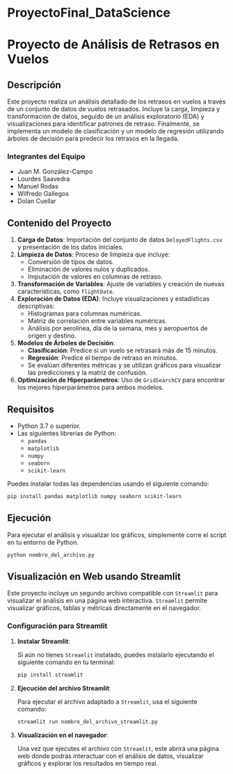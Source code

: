 # ProyectoFinal_DataScience

# Proyecto de Análisis de Retrasos en Vuelos

## Descripción

Este proyecto realiza un análisis detallado de los retrasos en vuelos a través de un conjunto de datos de vuelos retrasados. Incluye la carga, limpieza y transformación de datos, seguido de un análisis exploratorio (EDA) y visualizaciones para identificar patrones de retraso. Finalmente, se implementa un modelo de clasificación y un modelo de regresión utilizando árboles de decisión para predecir los retrasos en la llegada.

### Integrantes del Equipo

- Juan M. González-Campo
- Lourdes Saavedra
- Manuel Rodas
- Wilfredo Gallegos
- Dolan Cuellar

## Contenido del Proyecto

1. **Carga de Datos**: Importación del conjunto de datos `DelayedFlights.csv` y presentación de los datos iniciales.
2. **Limpieza de Datos**: Proceso de limpieza que incluye:
   - Conversión de tipos de datos.
   - Eliminación de valores nulos y duplicados.
   - Imputación de valores en columnas de retraso.
3. **Transformación de Variables**: Ajuste de variables y creación de nuevas características, como `flightDate`.
4. **Exploración de Datos (EDA)**: Incluye visualizaciones y estadísticas descriptivas:
   - Histogramas para columnas numéricas.
   - Matriz de correlación entre variables numéricas.
   - Análisis por aerolínea, día de la semana, mes y aeropuertos de origen y destino.
5. **Modelos de Árboles de Decisión**:
   - **Clasificación**: Predice si un vuelo se retrasará más de 15 minutos.
   - **Regresión**: Predice el tiempo de retraso en minutos.
   - Se evalúan diferentes métricas y se utilizan gráficos para visualizar las predicciones y la matriz de confusión.
6. **Optimización de Hiperparámetros**: Uso de `GridSearchCV` para encontrar los mejores hiperparámetros para ambos modelos.

## Requisitos

- Python 3.7 o superior.
- Las siguientes librerías de Python:
  - `pandas`
  - `matplotlib`
  - `numpy`
  - `seaborn`
  - `scikit-learn`

Puedes instalar todas las dependencias usando el siguiente comando:

```bash
pip install pandas matplotlib numpy seaborn scikit-learn
```

## Ejecución

Para ejecutar el análisis y visualizar los gráficos, simplemente corre el script en tu entorno de Python.

```bash
python nombre_del_archivo.py
```


## Visualización en Web usando Streamlit

Este proyecto incluye un segundo archivo compatible con `Streamlit` para visualizar el análisis en una página web interactiva. `Streamlit` permite visualizar gráficos, tablas y métricas directamente en el navegador.




### Configuración para Streamlit

1. **Instalar Streamlit**:
   
   Si aún no tienes `Streamlit` instalado, puedes instalarlo ejecutando el siguiente comando en tu terminal:

   ```bash
   pip install streamlit
   ```

2. **Ejecución del archivo Streamlit**:
   
   Para ejecutar el archivo adaptado a `Streamlit`, usa el siguiente comando:

   ```bash
   streamlit run nombre_del_archivo_streamlit.py
   ```

3. **Visualización en el navegador**:

   Una vez que ejecutes el archivo con `Streamlit`, este abrirá una página web donde podrás interactuar con el análisis de datos, visualizar gráficos y explorar los resultados en tiempo real.

